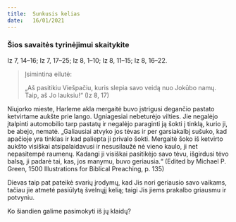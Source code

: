 ```yaml
---
title:  Sunkusis kelias
date:   16/01/2021
---
```


### Šios savaitės tyrinėjimui skaitykite
Iz 7, 14–16; Iz 7, 17–25; Iz 8, 1–10; Iz 8, 11–15; Iz 8, 16–22.

> <p>Įsimintina eilutė:</p>
> „Aš pasitikiu Viešpačiu, kuris slepia savo veidą nuo Jokūbo namų. Taip, aš Jo lauksiu!“ (Iz 8, 17)

Niujorko mieste, Harleme akla mergaitė buvo įstrigusi degančio pastato ketvirtame aukšte prie lango. Ugniagesiai nebeturėjo vilties. Jie negalėjo įtalpinti automobilio tarp pastatų ir negalėjo paraginti ją šokti į tinklą, kurio ji, be abejo, nematė.
„Galiausiai atvyko jos tėvas ir per garsiakalbį sušuko, kad apačioje yra tinklas ir kad paliepta ji privalo šokti. Mergaitė šoko iš ketvirto aukšto visiškai atsipalaidavusi ir nesusilaužė nė vieno kaulo, ji net nepasitempė raumenų. Kadangi ji visiškai pasitikėjo savo tėvu, išgirdusi tėvo balsą, ji padarė tai, kas, jos manymu, buvo geriausia.“ (Edited by Michael P. Green, 1500 Illustrations for Biblical Preaching, p. 135)

Dievas taip pat pateikė svarių įrodymų, kad Jis nori geriausio savo vaikams, tačiau jie atmetė pasiūlytą švelnųjį kelią; taigi Jis jiems prakalbo griausmu ir potvyniu.

Ko šiandien galime pasimokyti iš jų klaidų?